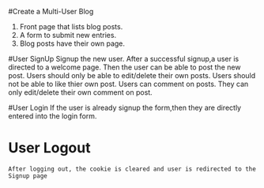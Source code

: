 #Create a Multi-User Blog
  1. Front page that lists blog posts.
  2. A form to submit new entries.
  3. Blog posts have their own page.
  
 #User SignUp
    Signup the new user. After a successful signup,a user is directed to a welcome page.
    Then the user can be able to post the new post. Users should only be able to edit/delete their own posts.
    Users should not be able to like thier own post.
    Users can comment on posts. They can only edit/delete their own comment on post.
    
 #User Login
    If the user is already signup the form,then they are directly entered into the login form.
    
 # User Logout
    After logging out, the cookie is cleared and user is redirected to the Signup page
    
    
